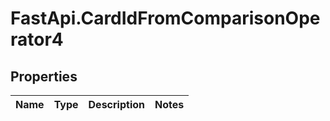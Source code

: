 # FastApi.CardIdFromComparisonOperator4

## Properties
Name | Type | Description | Notes
------------ | ------------- | ------------- | -------------
